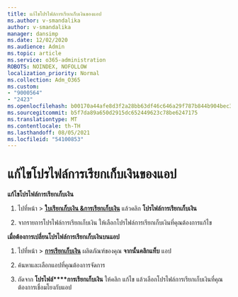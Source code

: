 ```yaml
---
title: แก้ไขโปรไฟล์การเรียกเก็บเงินของแอป
ms.author: v-smandalika
author: v-smandalika
manager: dansimp
ms.date: 12/02/2020
ms.audience: Admin
ms.topic: article
ms.service: o365-administration
ROBOTS: NOINDEX, NOFOLLOW
localization_priority: Normal
ms.collection: Adm_O365
ms.custom:
- "9000564"
- "2423"
ms.openlocfilehash: b00170a44afe8d3f2a28bb63df46c646a29f787b844b904bec3b3006fefba300
ms.sourcegitcommit: b5f7da89a650d2915dc652449623c78be6247175
ms.translationtype: MT
ms.contentlocale: th-TH
ms.lasthandoff: 08/05/2021
ms.locfileid: "54100853"
---
```

# <a name="edit-billing-profile-for-apps"></a>แก้ไขโปรไฟล์การเรียกเก็บเงินของแอป

**แก้ไขโปรไฟล์การเรียกเก็บเงิน**

1. ไปที่หน้า  >  **[ใบเรียกเก็บเงิน &การเรียกเก็บเงิน](https://go.microsoft.com/fwlink/p/?linkid=848039)** แล้วคลิก **โปรไฟล์การเรียกเก็บเงิน**

2. จากรายการโปรไฟล์การเรียกเก็บเงิน ให้เลือกโปรไฟล์การเรียกเก็บเงินที่คุณต้องการแก้ไข

**เมื่อต้องการเปลี่ยนโปรไฟล์การเรียกเก็บเงินบนแอป**

1. ไปที่หน้า  >  **[การเรียกเก็บเงิน](https://go.microsoft.com/fwlink/p/?linkid=842054)** ผลิตภัณฑ์ของคุณ **จากนั้นคลิกแท็บ** แอป

2. ค้นหาและเลือกแอปที่คุณต้องการจัดการ  

3. ถัดจาก **โปรไฟล์****การเรียกเก็บเงิน** ให้คลิก แก้ไข แล้วเลือกโปรไฟล์การเรียกเก็บเงินที่คุณต้องการเชื่อมโยงกับแอป
